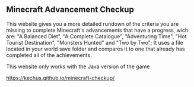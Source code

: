 ## Minecraft Advancement Checkup
This website gives you a more detailed rundown of the criteria you are missing to complete Minecraft's advancements that have a progress,
wich are: "A Balanced Diet", "A Complete Catalogue", "Adventuring Time", "Hot Tourist Destination", "Monsters Hunted" and "Two by Two";
It uses a file located in your world save folder and compares it to one that already has completed all of the achievements.

This website only works with the Java version of the game

https://kechus.github.io/minecraft-checkup/
